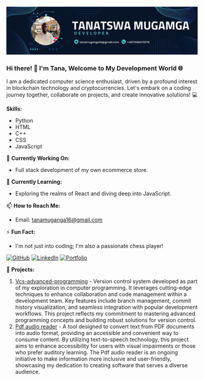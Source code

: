 ![Tana](https://raw.githubusercontent.com/Tanatswa1011/Tanatswa-Phil-Muganga-/main/Tana.jpg)

### Hi there! 👋 I'm Tana, Welcome to My Development World 🌐

I am a dedicated computer science enthusiast, driven by a profound interest in blockchain technology and cryptocurrencies. Let's embark on a coding journey together, collaborate on projects, and create innovative solutions! 💻

**Skills:**
- Python
- HTML
- C++
- CSS
- JavaScript

🔭 **Currently Working On:**
- Full stack development of my own ecommerce store.

🌱 **Currently Learning:**
- Exploring the realms of React and diving deep into JavaScript.

📫 **How to Reach Me:**
- Email: tanamuganga16@gmail.com

⚡ **Fun Fact:**
- I'm not just into coding; I'm also a passionate chess player!

[![GitHub](https://img.shields.io/badge/GitHub-Tanatswa1011-181717?logo=github&style=flat-square)](https://github.com/Tanatswa1011) [![LinkedIn](https://img.shields.io/badge/LinkedIn-Tanatswa%20Phil%20Muganga-0077B5?logo=linkedin&style=flat-square)](https://www.linkedin.com/in/tanatswaphilmuganga16/) [![Portfolio](https://img.shields.io/badge/Portfolio-Tanatswa's%20Portfolio-0052cc?logo=icloud&style=flat-square)](https://tanatswaportfolio.de/)

🚀 **Projects:**
1. [Vcs-advanced-programming](#) - Version control system developed as part of my exploration in computer programming. It leverages cutting-edge techniques to enhance collaboration and code management within a development team. Key features include branch management, commit history visualization, and seamless integration with popular development workflows. This project reflects my commitment to mastering advanced programming concepts and building robust solutions for version control.
2. [Pdf audio reader](#) - A tool designed to convert text from PDF documents into audio format, providing an accessible and convenient way to consume content. By utilizing text-to-speech technology, this project aims to enhance accessibility for users with visual impairments or those who prefer auditory learning. The Pdf audio reader is an ongoing initiative to make information more inclusive and user-friendly, showcasing my dedication to creating software that serves a diverse audience.
